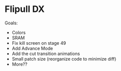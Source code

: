 Flipull DX
==========

Goals:

- Colors
- SRAM
- Fix kill screen on stage 49
- Add Advance Mode
- Add the cut transition animations
- Small patch size (reorganize code to minimize diff)
- More??
